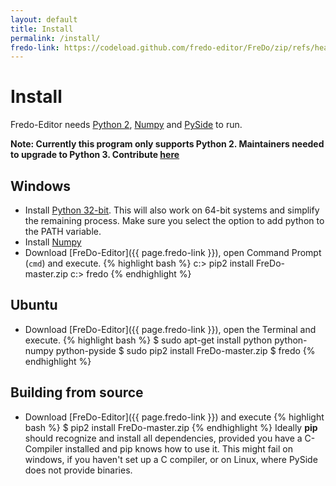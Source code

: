 ```yaml
---
layout: default
title: Install
permalink: /install/
fredo-link: https://codeload.github.com/fredo-editor/FreDo/zip/refs/heads/master
---
```

# Install

Fredo-Editor needs [Python 2](https://www.python.org/), [Numpy](http://www.numpy.org/) and [PySide](http://pyside.readthedocs.org/en/latest/index.html) to run.

**Note: Currently this program only supports Python 2. Maintainers needed to upgrade to Python 3. Contribute [here](https://github.com/fredo-editor/FreDo)**

## Windows

* Install [Python 32-bit](https://www.python.org/ftp/python/2.7.10/python-2.7.10.msi).
This will also work on 64-bit systems and simplify the remaining process. Make sure
you select the option to add python to the PATH variable.
* Install [Numpy](http://sourceforge.net/projects/numpy/files/NumPy/1.9.2/numpy-1.9.2-win32-superpack-python2.7.exe/download)
* Download [FreDo-Editor]({{ page.fredo-link }}), open Command Prompt (`cmd`) and execute.
{% highlight bash %}
c:\> pip2 install FreDo-master.zip
c:\> fredo
{% endhighlight %}


## Ubuntu
* Download [FreDo-Editor]({{ page.fredo-link }}), open the Terminal and execute.
{% highlight bash %}
$ sudo apt-get install python python-numpy python-pyside
$ sudo pip2 install FreDo-master.zip
$ fredo
{% endhighlight %}

## Building from source
* Download [FreDo-Editor]({{ page.fredo-link }})
and execute
{% highlight bash %}
$ pip2 install FreDo-master.zip
{% endhighlight %}
Ideally <b>pip</b> should recognize and install all dependencies, provided you
have a C-Compiler installed and pip knows how to use it. This might fail on windows,
if you haven't set up a C compiler, or on Linux, where PySide does not provide
binaries.
